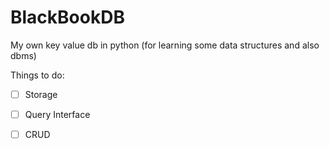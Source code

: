# BlackBookDB
My own key value db in python (for learning some data structures and also dbms)

Things to do:

- [ ] Storage
- [ ] Query Interface
- [ ] CRUD


